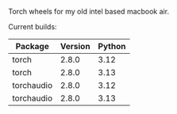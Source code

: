 Torch wheels for my old intel based macbook air.

Current builds:

| Package | Version | Python |
|---------|---------|--------|
| torch   | 2.8.0   | 3.12   |
| torch   | 2.8.0   | 3.13   |
| torchaudio | 2.8.0   | 3.12   |
| torchaudio | 2.8.0   | 3.13   |
